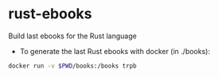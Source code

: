 # rust-ebooks
Build last ebooks for the Rust language

- To generate the last Rust ebooks with docker (in ./books):
```bash
docker run -v $PWD/books:/books trpb
```

